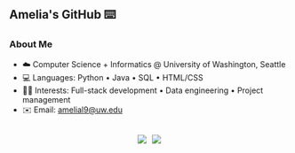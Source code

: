 ## Amelia's GitHub ⌨️


<!-- <p align="center">
<a href="https://git.io/typing-svg"><img src="https://readme-typing-svg.demolab.com?font=Fira+Code&pause=1000&random=false&width=435&lines=Developer%2C+Visualizer%2C+Debugger" alt="Typing SVG" /></a>
</p> -->

### About Me
- ☁️ Computer Science + Informatics @ University of Washington, Seattle
- 💻 Languages: Python • Java • SQL • HTML/CSS
- 👩‍💻 Interests: Full-stack development • Data engineering • Project management
- ✉️ Email: [amelial9@uw.edu](mailto:amelial9@uw.edu)

</br>

<div style="display: flex; justify-content: center; align-items: center; gap: 10px;">
    <img src="https://github-readme-stats.vercel.app/api?username=amelial9&hide_rank=true&theme=gruvbox_light&show_icons=true">
    <img src="https://github-readme-streak-stats.herokuapp.com/?user=amelial9&theme=gruvbox_light&hide_border=true" style="">
</div>

<!--
<img src="https://komarev.com/ghpvc/?username=amelial9&style=for-the-badge&color=FF7518" alt="Profile Views"/>
<img src="https://github-readme-stats.vercel.app/api?username=amelial9&show_icons=true&theme=gruvbox_light&hide=issues,contribs"/>
<img height="200" align="center" src="https://github-readme-stats.vercel.app/api/top-langs/?username=amelial9&hide=HTML,CSS&hide_progress=true&theme=gruvbox_light&show_icons=true">
<img src="https://github-readme-stats.vercel.app/api/top-langs/?username=amelial9&theme=gruvbox_light&layout=compact"/>
-- >

